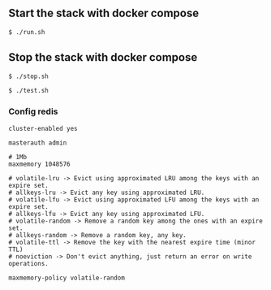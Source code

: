 ## Start the stack with docker compose

```bash
$ ./run.sh
```

## Stop the stack with docker compose

```bash
$ ./stop.sh
```

```bash
$ ./test.sh
```

### Config redis

```text
cluster-enabled yes

masterauth admin

# 1Mb
maxmemory 1048576

# volatile-lru -> Evict using approximated LRU among the keys with an expire set.
# allkeys-lru -> Evict any key using approximated LRU.
# volatile-lfu -> Evict using approximated LFU among the keys with an expire set.
# allkeys-lfu -> Evict any key using approximated LFU.
# volatile-random -> Remove a random key among the ones with an expire set.
# allkeys-random -> Remove a random key, any key.
# volatile-ttl -> Remove the key with the nearest expire time (minor TTL)
# noeviction -> Don't evict anything, just return an error on write operations.

maxmemory-policy volatile-random


```